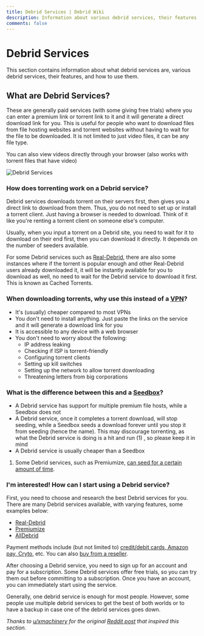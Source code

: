 ```yaml
---
title: Debrid Services | Debrid Wiki
description: Information about various debrid services, their features, and how to use them.
comments: false
---
```


# Debrid Services

This section contains information about what debrid services are, various debrid services, their features, and how to use them.

## What are Debrid Services?

These are generally paid services (with some giving free trials) where you can enter a premium link or torrent link to it and it will generate a direct download link for you. This is useful for people who want to download files from file hosting websites and torrent websites without having to wait for the file to be downloaded. It is not limited to just video files, it can be any file type.

You can also view videos directly through your browser (also works with torrent files that have video)

![Debrid Services](https://i.imgur.com/GiNUoZL.png)

### How does torrenting work on a Debrid service?

Debrid services downloads torrent on their servers first, then gives you a direct link to download from them. Thus, you do not need to set up or install a torrent client. Just having a browser is needed to download. Think of it like you're renting a torrent client on someone else's computer.

Usually, when you input a torrent on a Debrid site, you need to wait for it to download on their end first, then you can download it directly. It depends on the number of seeders available.

For some Debrid services such as [Real-Debrid](https://real-debrid.com/), there are also some instances where if the torrent is popular enough and other Real-Debrid users already downloaded it, it will be instantly available for you to download as well, no need to wait for the Debrid service to download it first. This is known as Cached Torrents.

### When downloading torrents, why use this instead of a [VPN](https://en.wikipedia.org/wiki/Virtual_private_network)?

-   It's (usually) cheaper compared to most VPNs
-   You don't need to install anything. Just paste the links on the service and it will generate a download link for you
-   It is accessible to any device with a web browser
-   You don't need to worry about the following:
    -   IP address leaking
    -   Checking if ISP is torrent-friendly
    -   Configuring torrent clients
    -   Setting up kill switches
    -   Setting up the network to allow torrent downloading
    -   Threatening letters from big corporations

### What is the difference between this and a [Seedbox](https://en.wikipedia.org/wiki/Seedbox)?

<div class="annotate" markdown>

-   A Debrid service has support for multiple premium file hosts, while a Seedbox does not
-   A Debrid service, once it completes a torrent download, will stop seeding, while a Seedbox seeds a download forever until you stop it from seeding (hence the name). This may discourage torrenting, as what the Debrid service is doing is a hit and run (1) , so please keep it in mind
-   A Debrid service is usually cheaper than a Seedbox

</div>

1.  Some Debrid services, such as Premiumize, [can seed for a certain amount of time](https://www.premiumize.me/features/torrent).

### I'm interested! How can I start using a Debrid service?

First, you need to choose and research the best Debrid services for you. There are many Debrid services available, with varying features, some examples below:

-   [Real-Debrid](real-debrid.md)
-   [Premiumize](premiumize.md)
-   [AllDebrid](alldebrid.md)

Payment methods include (but not limited to) [credit/debit cards, Amazon pay, Cryto](https://i.imgur.com/dERMQ22.png), etc. You can also [buy from a reseller](https://imgur.com/LlnVRDm).

After choosing a Debrid service, you need to sign up for an account and pay for a subscription. Some Debrid services offer free trials, so you can try them out before committing to a subscription. Once you have an account, you can immediately start using the service.

Generally, one debrid service is enough for most people. However, some people use multiple debrid services to get the best of both worlds or to have a backup in case one of the debrid services goes down.

_Thanks to [u/xmachinery](https://www.reddit.com/user/xmachinery/) for the original [Reddit post](https://www.reddit.com/r/Piracy/comments/q3vqgv/introduction_to_debrid_services/) that inspired this section._
